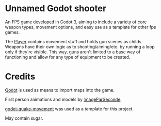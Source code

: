 # Unnamed Godot shooter
An FPS game developed in Godot 3, aiming to include a variety of core weapon types, movement options, and easy use as a template for other fps games.

The [Player](Player.gd) contains movement stuff and holds gun scenes as childs. Weapons have their own logic as to shooting/aiming/etc. by running a loop only if they're visible. This way, guns aren't limited to a base way of functioning and allow for any type of equipment to be created.

# Credits

[Qodot](https://github.com/QodotPlugin/qodot-plugin) is used as means to import maps into the game.

First person animations and models by [ImageParSeconde](https://sketchfab.com/ImageParSeconde).

[godot-quake-movement](https://github.com/axel37/godot-quake-movement) was used as a template for this project.

May contain sugar.